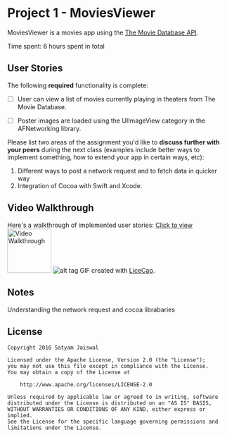 # Project 1 - MoviesViewer

MoviesViewer is a movies app using the [The Movie Database API](http://docs.themoviedb.apiary.io/#).

Time spent: 6 hours spent in total

## User Stories

The following **required** functionality is complete:

- [ ] User can view a list of movies currently playing in theaters from The Movie Database.
- [ ] Poster images are loaded using the UIImageView category in the AFNetworking library.




Please list two areas of the assignment you'd like to **discuss further with your peers** during the next class (examples include better ways to implement something, how to extend your app in certain ways, etc):

1. Different ways to post a network request and to fetch data in quicker way
2. Integration of  Cocoa with Swift and Xcode. 

## Video Walkthrough 

Here's a walkthrough of implemented user stories:
[Click to view](http://i.imgur.com/FpdQatP)
<img src='http://i.imgur.com/FpdQatP' title='Video Walkthrough' width='100' alt='Video Walkthrough' />
![alt tag](http://imgur.com/FpdQatP/to/img.png)
GIF created with [LiceCap](http://www.cockos.com/licecap/).

## Notes

Understanding the network request and cocoa librabaries

## License

    Copyright 2016 Satyam Jaiswal

    Licensed under the Apache License, Version 2.0 (the "License");
    you may not use this file except in compliance with the License.
    You may obtain a copy of the License at

        http://www.apache.org/licenses/LICENSE-2.0

    Unless required by applicable law or agreed to in writing, software
    distributed under the License is distributed on an "AS IS" BASIS,
    WITHOUT WARRANTIES OR CONDITIONS OF ANY KIND, either express or implied.
    See the License for the specific language governing permissions and
    limitations under the License.
